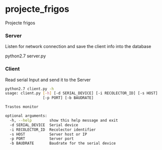 # projecte_frigos
Projecte frigos

### Server

Listen for network connection and save the client info into the database

  python2.7 server.py


### Client

Read serial Input and send it to the Server

```sh
python2.7 client.py -h
usage: client.py [-h] [-d SERIAL_DEVICE] [-i RECOLECTOR_ID] [-s HOST]
                 [-p PORT] [-b BAUDRATE]

Trastos monitor

optional arguments:
  -h, --help        show this help message and exit
  -d SERIAL_DEVICE  Serial device
  -i RECOLECTOR_ID  Recolector identifier
  -s HOST           Server host or IP
  -p PORT           Server port
  -b BAUDRATE       Baudrate for the serial device
```
